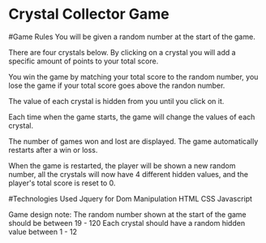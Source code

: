 # Crystal Collector Game

#Game Rules
You will be given a random number at the start of the game.

There are four crystals below. By clicking on a crystal you will add a specific amount of points to your total score.

You win the game by matching your total score to the random number, you lose the game if your total score goes above the randon number.

The value of each crystal is hidden from you until you click on it.

Each time when the game starts, the game will change the values of each crystal.

The number of games won and lost are displayed. The game automatically restarts after a win or loss.

When the game is restarted, the player will be shown a new random number, all the crystals will now have 4 different hidden values, and the player's total score is reset to 0.

#Technologies Used
Jquery for Dom Manipulation
HTML
CSS
Javascript

Game design note:
The random number shown at the start of the game should be between 19 - 120
Each crystal should have a random hidden value between 1 - 12